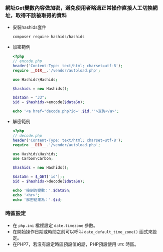 
### 網址Get變數內容做加密，避免使用者略過正常操作直接人工切換網址，取得不該被取得的資料

* 安裝hashids套件

    ```sh
    composer require hashids/hashids
    ```

* 加密範例

    ```php
    <?php
    // encode.php
    header('Content-Type: text/html; charset=utf-8');
    require __DIR__.'/vendor/autoload.php';

    use Hashids\Hashids;

    $hashids = new Hashids();

    $dataSn = "33";
    $id = $hashids->encode($dataSn);

    echo '<a href="decode.php?id='.$id.'">查詢</a>';
    ```

* 解密範例

    ```php
    <?php
    // decode.php
    header('Content-Type: text/html; charset=utf-8');
    require __DIR__.'/vendor/autoload.php';

    use Hashids\Hashids;
    use Carbon\Carbon;

    $hashids = new Hashids();

    $dataSn = $_GET['id'];;
    $id = $hashids->decode($dataSn);

    echo '接到的變數：'.$dataSn;
    echo '<hr>';
    echo '解密結果為：'.$id;
    ```

### 時區設定

* 在 `php.ini` 檔裡設定 `date.timezone` 參數。
* 在開始操作日期或時間之前可以呼叫 `date_default_time_zone()` 函式來設定。
* 在PHP7，若沒有設定時區預設值的話，PHP預設使用 `UTC` 時區。